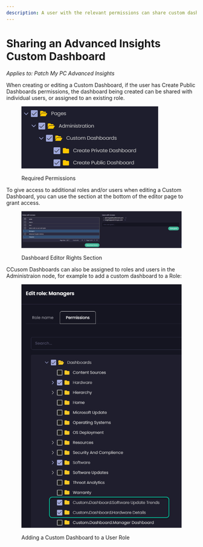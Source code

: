 ```yaml
---
description: A user with the relevant permissions can share custom dashboards
---
```


# Sharing an Advanced Insights Custom Dashboard

_Applies to: Patch My PC Advanced Insights_

When creating or editing a Custom Dashboard, if the user has Create Public Dashboards permissions, the dashboard being created can be shared with individual users, or assigned to an existing role.&#x20;

<figure><img src="../../.gitbook/assets/image (1589).png" alt=""><figcaption><p>Required Permissions</p></figcaption></figure>

To give access to additional roles and/or users when editing a Custom Dashboard, you can use the section at the bottom of the editor page to grant access.

<figure><img src="../../.gitbook/assets/image (1590).png" alt=""><figcaption><p>Dashboard Editor Rights Section</p></figcaption></figure>

CCusom Dashboards can also be assigned to roles and users in the Administraion node, for example to add a custom dashboard to a Role:

<figure><img src="../../.gitbook/assets/image (1591).png" alt=""><figcaption><p>Adding a Custom Dashboard to a User Role</p></figcaption></figure>
